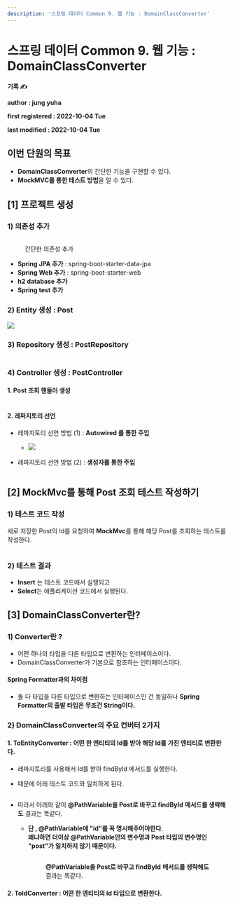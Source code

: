 ```yaml
---
description: '스프링 데이터 Common 9. 웹 기능 : DomainClassConverter'
---
```


# 스프링 데이터 Common 9. 웹 기능 : DomainClassConverter

**기록 ✍️**

**author : jung yuha**

**first registered : 2022-10-04 Tue**

**last modified : 2022-10-04 Tue**

## **이번 단원의 목표**

* **DomainClassConverter**의 간단한 기능을 구현할 수 있다.
* **MockMVC를 통한 테스트 방법**을 알 수 있다.

## \[1] 프로젝트 생성

### 1) 의존성 추가

<figure><img src="../.gitbook/assets/image (9).png" alt=""><figcaption><p> 간단한 의존성 추가</p></figcaption></figure>

* **Spring JPA 추가** : spring-boot-starter-data-jpa
* **Spring Web 추가** : spring-boot-starter-web
* **h2 database 추가**
* **Spring test 추가**

### 2) Entity 생성 : Post

![](<../.gitbook/assets/image (42).png>)

### 3) Repository 생성  : PostRepository

<figure><img src="../.gitbook/assets/image (14).png" alt=""><figcaption></figcaption></figure>

### 4) Controller 생성 : PostController

#### 1. Post 조회 핸들러 생성

<figure><img src="../.gitbook/assets/image (2).png" alt=""><figcaption></figcaption></figure>

#### 2. 레파지토리 선언&#x20;

* 레파지토리 선언 방법 (1) : **Autowired 를 통한 주입**
  * ![](<../.gitbook/assets/image (15).png>)
*   레파지토리 선언 방법 (2) : **생성자를 통한 주입**

    <figure><img src="../.gitbook/assets/image (13).png" alt=""><figcaption></figcaption></figure>

## \[2] **MockMvc**를 통해 Post 조회 테스트 작성하기

### 1) 테스트 코드 작성

새로 저장한 Post의 Id를 요청하여 **MockMvc**를 통해 해당 Post를 조회하는 테스트를 작성한다.

<figure><img src="../.gitbook/assets/image (3).png" alt=""><figcaption></figcaption></figure>

### 2) 테스트 결과

* **Insert** 는 테스트 코드에서 실행되고
* **Select**는 애플리케이션 코드에서 실행된다.

## \[3] DomainClassConverter란?

### 1) Converter란 ?

* 어떤 하나의 타입을 다른 타입으로 변환하는 인터페이스이다.
* DomainClassConverter가 기본으로 참조하는 인터페이스이다.

#### Spring Formatter과의 차이점

* 둘 다 타입을 다른 타입으로 변환하는 인터페이스인 건 동일하나 **Spring Formatter의 출발 타입은 무조건 String이다.**

### 2) DomainClassConverter의 주요 컨버터 2가지

#### 1. ToEntityConverter : 어떤 한 엔티티의 Id를 받아 해당 Id를 가진 엔티티로 변환한다.

* 레파지토리를 사용해서 Id를 받아 findById 메서드를 실행한다.
*   때문에 아래 테스트 코드와 일치하게 된다.

    <figure><img src="https://files.gitbook.com/v0/b/gitbook-x-prod.appspot.com/o/spaces%2FqtYm6Ywqj38cH80t6PRm%2Fuploads%2F6AEtGCToclZdiKaFcTUs%2Fimage.png?alt=media&#x26;token=2d6ed0c3-4dad-4223-abaa-66250d99263a" alt=""><figcaption></figcaption></figure>
* 따라서 아래와 같이 **@PathVariable을 Post로 바꾸고 findById** **메서드를 생략해도** 결과는 똑같다.
  *   **단 , @PathVariable에 "id"를 꼭 명시해주어야한다.** \
      **왜냐하면 더이상 @PathVariable안의 변수명과 Post 타입의 변수명인 "post"가 일치하지 않기 때문이다.**

      <figure><img src="../.gitbook/assets/image (19).png" alt=""><figcaption><p> <strong>@PathVariable을 Post로 바꾸고 findById</strong> <strong>메서드를 생략해도</strong> 결과는 똑같다.</p></figcaption></figure>

#### 2. ToIdConverter : 어떤 한 엔티티의 Id 타입으로 변환한다.

